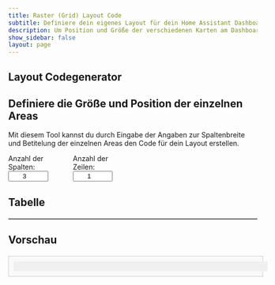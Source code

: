 ```yaml
---
title: Raster (Grid) Layout Code
subtitle: Definiere dein eigenes Layout für dein Home Assistant Dashboard
description: Um Position und Größe der verschiedenen Karten am Dashboard zu konfigurieren, ist grid-layout eine super Möglichkeit
show_sidebar: false
layout: page
---
```


<div class="shb-main-container">
    <div id="shb-custom-alert" style="display: none;">
        <div id="shb-custom-alert-content">
            <h4 id="shb-custom-alert-title"></h4>
            <p id="shb-custom-alert-message"></p>
            <button id="shb-close-alert">OK</button>
        </div>
    </div>
    <section class="content-section">
        <h1 class="shb-main-title">Layout Codegenerator</h1>
        <h2 class="shb-section-title-center">Definiere die Größe und Position der einzelnen Areas</h2>
        <p class="shb-main-description">
            Mit diesem Tool kannst du durch Eingabe der Angaben zur Spaltenbreite und Betitelung der einzelnen Areas den Code für dein Layout erstellen. 
        </p>
        <div class="shb-form-group" style="display: flex;justify-content: flex-start;gap: 30px;flex-direction: row;align-items: center;">
            <div style="display: flex; align-items: flex-start; flex-direction: column; width: 20%;">
                <label for="columns">Anzahl der Spalten:</label>
                <input type="number" id="columns" value="3" min="1" max="12" onchange="updateTable()">
            </div>
            <div style="display: flex; flex-direction: column; align-items: flex-start; width: 20%">
                <label for="rows">Anzahl der Zeilen:</label>
                <input type="number" id="rows" value="1" min="1" max="12" onchange="updateTable()">
            </div>
        </div>
        <h2>Tabelle</h2>
        <div class="shb-styled-table-container" style="width: 100%;">
            <table id="layoutTable" border="1" class="shb-styled-table" style="text-align: center">
                <thead></thead>
                <tbody></tbody>
            </table>
        </div>
        <h2>Vorschau</h2>
        <div id="gridPreviewContainer" class="shb-preview-container">
            <div id="gridPreview" class="shb-grid-preview"></div>
        </div>
    </section>
</div>
<style>
    table {
        width: 100%;
        border-collapse: collapse;
        margin-top: 20px;
    }
    th, td {
        padding: 10px;
        text-align: center;
        border: 1px solid #ccc;
    }
    input {
        width: 80%;
        text-align: center;
    }
    .shb-preview-container {
        width: 100%;
        max-width: 98%;
        margin: 20px auto;
        padding: 10px;
        border: 1px solid #ccc;
        background: #f9f9f9;
    }
    .shb-grid-preview {
        display: grid;
        gap: 1px;
        width: 100%;
        background: #f0f0f0;
        padding: 10px;
    }
    .shb-grid-item {
        background: #ddd;
        padding: 20px;
        text-align: center;
        border: 1px solid #aaa;
    }
</style>

<script>
    function addColumn() {
        let columns = parseInt(document.getElementById("columns").value);
        document.getElementById("columns").value = columns + 1;

        let storedAreas = getStoredAreas(columns);
        let storedWidths = getStoredWidths();

        redistributeColumnWidths(columns + 1);
        updateTable(storedAreas, storedWidths);
    }

    function addRow() {
        let rows = parseInt(document.getElementById("rows").value);
        document.getElementById("rows").value = rows + 1;

        let storedAreas = getStoredAreas();
        let storedWidths = getStoredWidths();

        updateTable(storedAreas, storedWidths);
    }

    function getStoredAreas(columns = parseInt(document.getElementById("columns").value)) {
        const inputs = document.querySelectorAll("#layoutTable tbody input");
        return Array.from(inputs, input => input.value).reduce((acc, val, index) => {
            const row = Math.floor(index / columns);
            if (!acc[row]) acc[row] = [];
            acc[row].push(val);
            return acc;
        }, []);
    }

    function getStoredWidths() {
        return Array.from(document.querySelectorAll("#layoutTable thead input"), input => input.value);
    }

    function redistributeColumnWidths(columns) {
        let equalWidth = Math.floor(100 / columns);
        let inputs = document.querySelectorAll("#layoutTable thead input");

        inputs.forEach(input => {
            input.value = equalWidth;
        });

        while (inputs.length < columns) {
            let newInput = document.createElement("input");
            newInput.type = "number";
            newInput.min = "1";
            newInput.max = "100";
            newInput.value = equalWidth;
            newInput.oninput = adjustLastColumn;
            let th = document.createElement("th");
            th.appendChild(newInput);
            document.querySelector("#layoutTable thead tr").appendChild(th);
            inputs = document.querySelectorAll("#layoutTable thead input");
        }

        adjustLastColumn();
    }

    function updateTable(storedAreas = [], storedWidths = []) {
        let columns = parseInt(document.getElementById("columns").value);
        let rows = parseInt(document.getElementById("rows").value);
        let tableHead = document.querySelector("#layoutTable thead");
        let tableBody = document.querySelector("#layoutTable tbody");

        tableHead.innerHTML = "";
        tableBody.innerHTML = "";

        let headerRow = document.createElement("tr");
        for (let i = 0; i < columns; i++) {
            let th = document.createElement("th");
            let input = document.createElement("input");
            input.type = "number";
            input.min = "1";
            input.max = "100";
            input.value = storedWidths[i] !== undefined ? storedWidths[i] : Math.floor(100 / columns);
            input.oninput = adjustLastColumn;
            th.appendChild(input);
            headerRow.appendChild(th);
        }
        tableHead.appendChild(headerRow);

        adjustLastColumn();

        for (let r = 0; r < rows; r++) {
            let tr = document.createElement("tr");
            for (let c = 0; c < columns; c++) {
                let td = document.createElement("td");
                let input = document.createElement("input");
                input.type = "text";
                input.placeholder = `Area ${r + 1}-${c + 1}`;
                input.value = storedAreas[r]?.[c] || "";
                input.oninput = updatePreview;
                td.appendChild(input);
                tr.appendChild(td);
            }
            tableBody.appendChild(tr);
        }

        updatePreview();
    }

    function adjustLastColumn() {
        let inputs = document.querySelectorAll("#layoutTable thead input");
        let totalWidth = Array.from(inputs).slice(0, -1).reduce((sum, input) => sum + parseInt(input.value || 0), 0);

        let lastInput = inputs[inputs.length - 1];
        if (lastInput) {
            lastInput.value = Math.max(0, 100 - totalWidth);
        }

        updatePreview();
    }

    function updatePreview() {
        let gridPreview = document.getElementById("gridPreview");
        let inputs = document.querySelectorAll("#layoutTable thead input");
        let areaInputs = document.querySelectorAll("#layoutTable tbody input");
        let columns = parseInt(document.getElementById("columns").value);
        let rows = parseInt(document.getElementById("rows").value);

        gridPreview.style.gridTemplateColumns = Array.from(inputs).map(input => input.value + "%").join(" ");
        gridPreview.style.gridTemplateRows = `repeat(${rows}, auto)`;
        gridPreview.innerHTML = "";

        let areaColors = {};
        let colorPalette = ["#FFCDD2", "#C8E6C9", "#BBDEFB", "#FFF9C4", "#D1C4E9"];
        let colorIndex = 0;

        areaInputs.forEach(input => {
            let div = document.createElement("div");
            div.className = "shb-grid-item";
            div.textContent = input.value || input.placeholder;

            if (input.value) {
                if (!areaColors[input.value]) {
                    areaColors[input.value] = colorPalette[colorIndex % colorPalette.length];
                    colorIndex++;
                }
                div.style.backgroundColor = areaColors[input.value];
            }

            gridPreview.appendChild(div);
        });
    }

    updateTable();
</script>

















